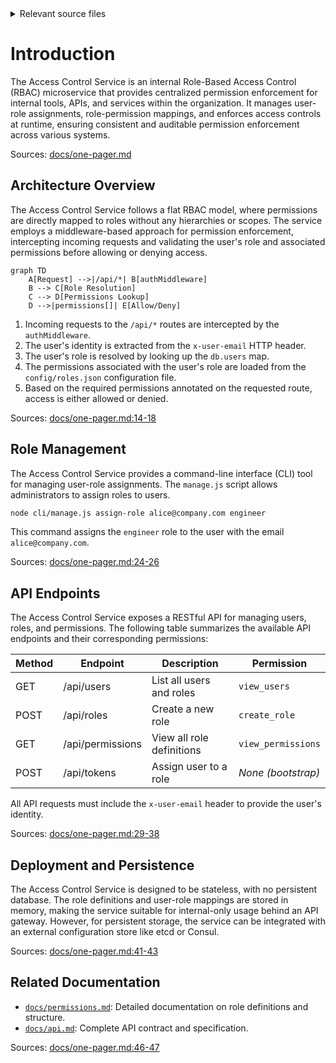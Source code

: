 <details>
<summary>Relevant source files</summary>

The following files were used as context for generating this wiki page:

- [README.md](https://github.com/agattani123/access-control-service/blob/main/README.md)
- [docs/one-pager.md](https://github.com/agattani123/access-control-service/blob/main/docs/one-pager.md)

</details>

# Introduction

The Access Control Service is an internal Role-Based Access Control (RBAC) microservice that provides centralized permission enforcement for internal tools, APIs, and services within the organization. It manages user-role assignments, role-permission mappings, and enforces access controls at runtime, ensuring consistent and auditable permission enforcement across various systems.

Sources: [docs/one-pager.md](https://github.com/agattani123/access-control-service/blob/main/docs/one-pager.md)

## Architecture Overview

The Access Control Service follows a flat RBAC model, where permissions are directly mapped to roles without any hierarchies or scopes. The service employs a middleware-based approach for permission enforcement, intercepting incoming requests and validating the user's role and associated permissions before allowing or denying access.

```mermaid
graph TD
    A[Request] -->|/api/*| B[authMiddleware]
    B --> C[Role Resolution]
    C --> D[Permissions Lookup]
    D -->|permissions[]| E[Allow/Deny]
```

1. Incoming requests to the `/api/*` routes are intercepted by the `authMiddleware`.
2. The user's identity is extracted from the `x-user-email` HTTP header.
3. The user's role is resolved by looking up the `db.users` map.
4. The permissions associated with the user's role are loaded from the `config/roles.json` configuration file.
5. Based on the required permissions annotated on the requested route, access is either allowed or denied.

Sources: [docs/one-pager.md:14-18](https://github.com/agattani123/access-control-service/blob/main/docs/one-pager.md#L14-L18)

## Role Management

The Access Control Service provides a command-line interface (CLI) tool for managing user-role assignments. The `manage.js` script allows administrators to assign roles to users.

```bash
node cli/manage.js assign-role alice@company.com engineer
```

This command assigns the `engineer` role to the user with the email `alice@company.com`.

Sources: [docs/one-pager.md:24-26](https://github.com/agattani123/access-control-service/blob/main/docs/one-pager.md#L24-L26)

## API Endpoints

The Access Control Service exposes a RESTful API for managing users, roles, and permissions. The following table summarizes the available API endpoints and their corresponding permissions:

| Method | Endpoint         | Description                   | Permission         |
|--------|------------------|-------------------------------|--------------------|
| GET    | /api/users       | List all users and roles      | `view_users`       |
| POST   | /api/roles       | Create a new role             | `create_role`      |
| GET    | /api/permissions | View all role definitions     | `view_permissions` |
| POST   | /api/tokens      | Assign user to a role         | *None (bootstrap)* |

All API requests must include the `x-user-email` header to provide the user's identity.

Sources: [docs/one-pager.md:29-38](https://github.com/agattani123/access-control-service/blob/main/docs/one-pager.md#L29-L38)

## Deployment and Persistence

The Access Control Service is designed to be stateless, with no persistent database. The role definitions and user-role mappings are stored in memory, making the service suitable for internal-only usage behind an API gateway. However, for persistent storage, the service can be integrated with an external configuration store like etcd or Consul.

Sources: [docs/one-pager.md:41-43](https://github.com/agattani123/access-control-service/blob/main/docs/one-pager.md#L41-L43)

## Related Documentation

- [`docs/permissions.md`](docs/permissions.md): Detailed documentation on role definitions and structure.
- [`docs/api.md`](docs/api.md): Complete API contract and specification.

Sources: [docs/one-pager.md:46-47](https://github.com/agattani123/access-control-service/blob/main/docs/one-pager.md#L46-L47)